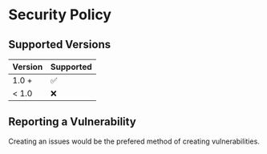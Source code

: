 # Security Policy

## Supported Versions

| Version | Supported          |
| ------- | ------------------ |
| 1.0 +   | :white_check_mark: |
| < 1.0   | :x:                |

## Reporting a Vulnerability

Creating an issues would be the prefered method of creating vulnerabilities.
